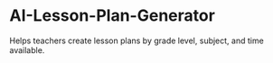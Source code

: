 # AI-Lesson-Plan-Generator
Helps teachers create lesson plans by grade level, subject, and time available.
